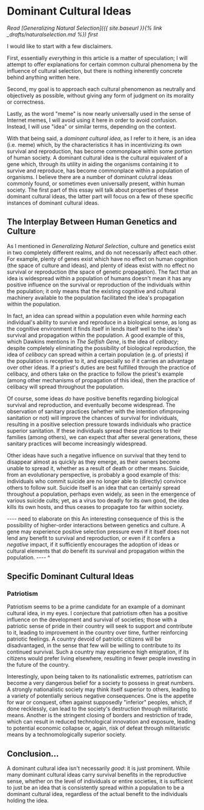 # Dominant Cultural Ideas

*Read [Generalizing Natural Selection]({{ site.baseurl }}{% link _drafts/naturalselection.md %}) first*

I would like to start with a few disclaimers. 

First, essentially *everything* in this article is a matter of speculation; I will attempt to offer explanations for certain common cultural phenomena by the influence of cultural selection, but there is nothing inherently concrete behind anything written here.  

Second, my goal is to approach each cultural phenomenon as neutrally and objectively as possible, without giving any form of judgment on its morality or correctness.

Lastly, as the word "meme" is now nearly universally used in the sense of Internet memes, I will avoid using it here in order to avoid confusion. Instead, I will use "idea" or similar terms, depending on the context.

With that being said, a *dominant cultural idea*, as I refer to it here, is an idea (i.e. meme) which, by the characteristics it has in incentivizing its own survival and reproduction, has become commonplace within some portion of human society. A dominant cultural idea is the cultural equivalent of a gene which, through its utility in aiding the organisms containing it to survive and reproduce, has become commonplace within a population of organisms. I believe there are a number of dominant culutral ideas commonly found, or sometimes even universally present, within human society. The first part of this essay will talk about properties of these dominant cultural ideas, the latter part will focus on a few of these specific instances of dominant cultural ideas.

## The Interplay Between Human Genetics and Culture

As I mentioned in *Generalizing Natural Selection*, culture and genetics exist in two completely different realms, and do not necessarily affect each other. For example, plenty of genes exist which have no effect on human cognition (the space of culture and ideas), and plenty of ideas exist with no effect no survival or reproduction (the space of genetic propagation). The fact that an idea is widespread within a population of humans doesn't mean it has any positive influence on the survival or reproduction of the individuals within the population; it only means that the existing cognitive and cultural machinery available to the population facilitated the idea's propagation within the population. 

In fact, an idea can spread within a population even while *harming* each individual's ability to survive and reproduce in a biological sense, as long as the cognitive environment it finds itself in lends itself well to the idea's survival and propagation within the population. A good example of this, which Dawkins mentions in *The Selfish Gene*, is the idea of *celibacy*; despite completely eliminating the possibility of biological reproduction, the idea of *celibacy* can spread within a certain population (e.g. of priests) if the population is receptive to it, and especially so if it carries an advantage over other ideas. If a priest's duties are best fulfilled through the practice of celibacy, and others take on the practice to follow the priest's example (among other mechanisms of propagation of this idea), then the practice of celibacy will spread throughout the population.

Of course, some ideas *do* have positive benefits regarding biological survival and reproduction, and eventually become widespread. The observation of sanitary practices (whether with the intention ofimproving sanitation or not) will improve the chances of survival for individuals, resulting in a positive selection pressure towards individuals who practice superior sanitation. If these individuals spread these practices to their families (among others), we can expect that after several generations, these sanitary practices will become increasingly widespread.

Other ideas have such a negative influence on survival that they tend to disappear almost as quickly as they emerge, as their owners become unable to spread it, whether as a result of death or other means. Suicide, from an evolutionary perspective, is probably a good example of this: individuals who commit suicide are no longer able to (directly) convince others to follow suit. Suicide itself is an idea that can certainly spread throughout a population, perhaps even widely, as seen in the emergence of various suicide cults; yet, as a virus too deadly for its own good, the idea kills its own hosts, and thus ceases to propagate too far within society.

---- need to elaborate on this
An interesting consequence of this is the possibility of higher-order interactions between genetics and culture. A gene may experience positive selection pressure even if it itself does not lend any benefit to survival and reproduction, or even if it confers a *negative* impact, if it sufficiently encourages the adoption of ideas or cultural elements that *do* benefit its survival and propagation within the population.
---- ^

## Specific Dominant Cultural Ideas

### Patriotism

Patriotism seems to be a prime candidate for an example of a dominant cultural idea, in my eyes. I conjecture that patriotism often has a positive influence on the development and survival of societies; those with a patriotic sense of pride in their country will seek to support and contribute to it, leading to improvement in the country over time, further reinforcing patriotic feelings. A country devoid of patriotic citizens will be disadvantaged, in the sense that few will be willing to contribute to its continued survival. Such a country may experience high emigration, if its citizens would prefer living elsewhere, resulting in fewer people investing in the future of the country.

Interestingly, upon being taken to its nationalistic extremes, patriotism can become a very dangerous belief for a society to possess in great numbers. A strongly nationalistic society may think itself superior to others, leading to a variety of potentially serious negative consequences. One is the appetite for war or conquest, often against supposedly "inferior" peoples, which, if done recklessly, can lead to the society's destruction through militaristic means. Another is the stringent closing of borders and restriction of trade, which can result in reduced technological innovation and exposure, leading to potential economic collapse or, again, risk of defeat through militaristic means by a technomologically superior society. 


## Conclusion...

A dominant cultural idea isn't necessarily *good*: it is just prominent. While many dominant cultural ideas carry survival benefits in the reproductive sense, whether on the level of individuals or entire societies, it is sufficient to just be an idea that is consistently spread within a population to be a dominant cultural idea, regardless of the actual benefit to the individuals holding the idea.

